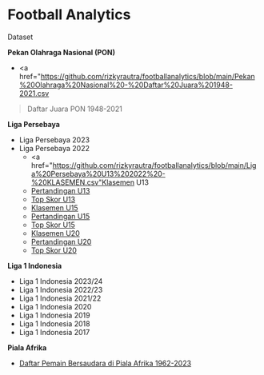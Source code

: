 # **Football Analytics**

Dataset

**Pekan Olahraga Nasional (PON)**

* <a href="https://github.com/rizkyrautra/footballanalytics/blob/main/Pekan%20Olahraga%20Nasional%20-%20Daftar%20Juara%201948-2021.csv
>Daftar Juara PON 1948-2021</a>

**Liga Persebaya**

* Liga Persebaya 2023
* Liga Persebaya 2022
  * <a href="https://github.com/rizkyrautra/footballanalytics/blob/main/Liga%20Persebaya%20U13%202022%20-%20KLASEMEN.csv"Klasemen U13</a>
  * <a href="https://github.com/rizkyrautra/footballanalytics/blob/main/Liga%20Persebaya%20U13%202022%20-%20PERTANDINGAN.csv">Pertandingan U13</a>
  * <a href="https://github.com/rizkyrautra/footballanalytics/blob/main/Liga%20Persebaya%20U13%202022%20-%20TOP%20SKOR.csv">Top Skor U13</a>
  * <a href="https://github.com/rizkyrautra/footballanalytics/blob/main/Liga%20Persebaya%20U15%202022%20-%20KLASEMEN.csv">Klasemen U15</a>
  * <a href="https://github.com/rizkyrautra/footballanalytics/blob/main/Liga%20Persebaya%20U15%202022%20-%20PERTANDINGAN.csv">Pertandingan U15</a>
  * <a href="https://github.com/rizkyrautra/footballanalytics/blob/main/Liga%20Persebaya%20U15%202022%20-%20TOP%20SKOR.csv">Top Skor U15</a>
  * <a href="https://github.com/rizkyrautra/footballanalytics/blob/main/Liga%20Persebaya%20U20%202022%20-%20KLASEMEN.csv">Klasemen U20</a>
  * <a href="https://github.com/rizkyrautra/footballanalytics/blob/main/Liga%20Persebaya%20U20%202022%20-%20PERTANDINGAN.csv">Pertandingan U20</a>
  * <a href="https://github.com/rizkyrautra/footballanalytics/blob/main/Liga%20Persebaya%20U20%202022%20-%20TOP%20SKOR.csv">Top Skor U20</a>

**Liga 1 Indonesia**

* Liga 1 Indonesia 2023/24
* Liga 1 Indonesia 2022/23
* Liga 1 Indonesia 2021/22
* Liga 1 Indonesia 2020
* Liga 1 Indonesia 2019
* Liga 1 Indonesia 2018
* Liga 1 Indonesia 2017

**Piala Afrika**
* <a href="https://github.com/rizkyrautra/footballanalytics/blob/main/Piala%20Afrika%201962-2023%20-%20Pemain%20Bersaudara.csv">Daftar Pemain Bersaudara di Piala Afrika 1962-2023</a>
